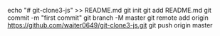 echo "# git-clone3-js" >> README.md
git init
git add README.md
git commit -m "first commit"
git branch -M master
git remote add origin https://github.com/waiter0649/git-clone3-js.git
git push origin master 
